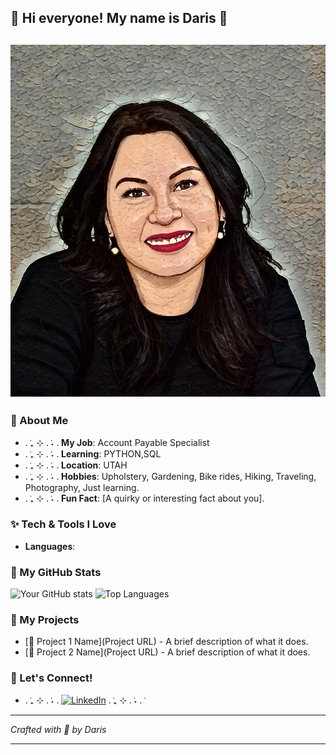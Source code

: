 
## 🌸 Hi everyone! My name is Daris 🌸



![Cute Welcome Banner](https://github.com/darisgreenleaf/darisgreenleaf/blob/main/daris1.JPG)
---
### 🌸 About Me
- . ݁₊ ⊹ . ݁˖ . ݁**My Job**: Account Payable Specialist
- . ݁₊ ⊹ . ݁˖ . ݁**Learning**: PYTHON,SQL
- . ݁₊ ⊹ . ݁˖ . ݁**Location**: UTAH
- . ݁₊ ⊹ . ݁˖ . ݁**Hobbies**: Upholstery, Gardening, Bike rides, Hiking, Traveling, Photography, Just learning.
- . ݁₊ ⊹ . ݁˖ . ݁**Fun Fact**: [A quirky or interesting fact about you].

### ✨ Tech & Tools I Love
- **Languages**:  

### 🌟 My GitHub Stats
![Your GitHub stats](https://github-readme-stats.vercel.app/api?username=darisgreenleaf&show_icons=true&theme=ambient_gradient)
![Top Languages](https://github-readme-stats.vercel.app/api/top-langs/?username=yourusername&layout=compact&theme=ambient_gradient)

### 🌸 My Projects
- [🍓 Project 1 Name](Project URL) - A brief description of what it does.
- [🍰 Project 2 Name](Project URL) - A brief description of what it does.

### 💌 Let's Connect!
- . ݁₊ ⊹ . ݁˖ . ݁[![LinkedIn](https://img.shields.io/badge/-LinkedIn-0077B5?style=flat&logo=linkedin&logoColor=white)](https://linkedin.com/in/daris-greenleaf) . ݁₊ ⊹ . ݁˖ . ݁

---

*Crafted with 💖 by Daris*

---



